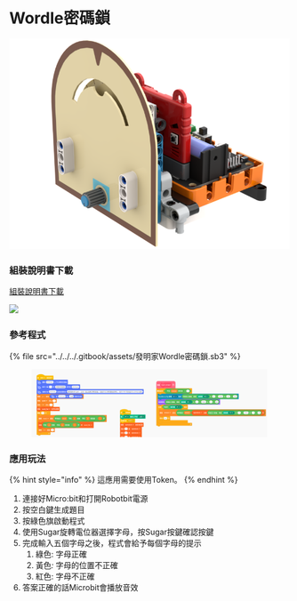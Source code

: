 # Wordle密碼鎖

![](../../../.gitbook/assets/调频广播.png)



### 組裝說明書下載

[組裝說明書下載](https://drive.google.com/drive/folders/1wg_edUZFrqyUONA0FJ6vFBkGArRsfnf4?usp=sharing)

![](https://kittenbothk.readthedocs.io/en/latest/_images/rhythm_wire.png)

### 參考程式

{% file src="../../../.gitbook/assets/發明家Wordle密碼鎖.sb3" %}

<figure><img src="../../../.gitbook/assets/發明家Wordle密碼鎖.png" alt=""><figcaption></figcaption></figure>

### 應用玩法

{% hint style="info" %}
這應用需要使用Token。
{% endhint %}

1. 連接好Micro:bit和打開Robotbit電源
2. 按空白鍵生成題目
3. 按綠色旗啟動程式
4. 使用Sugar旋轉電位器選擇字母，按Sugar按鍵確認按鍵
5. 完成輸入五個字母之後，程式會給予每個字母的提示
   1. 綠色: 字母正確
   2. 黃&#x8272;_:_ 字母的位置不正確
   3. 紅色: 字母不正確
6. 答案正確的話Microbit會播放音效
